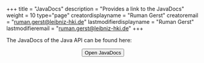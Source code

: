 +++
title = "JavaDocs"
description = "Provides a link to the JavaDocs"
weight = 10
type="page"
creatordisplayname = "Ruman Gerst"
creatoremail = "ruman.gerst@leibniz-hki.de"
lastmodifierdisplayname = "Ruman Gerst"
lastmodifieremail = "ruman.gerst@leibniz-hki.de"
+++

The JavaDocs of the Java API can be found here:

<center>
<button class="btn btn-info btn-large" type="button" onclick="location.href='/external/apidocs/index.html'"> Open JavaDocs</button>
</center>
